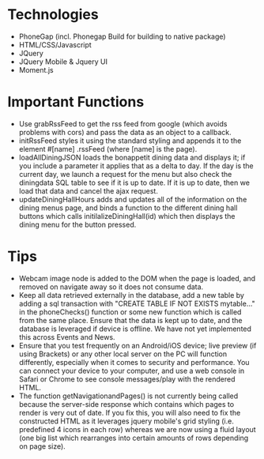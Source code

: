 # Technologies
* PhoneGap (incl. Phonegap Build for building to native package)
* HTML/CSS/Javascript
* JQuery
* JQuery Mobile & Jquery UI
* Moment.js

# Important Functions
* Use grabRssFeed to get the rss feed from google (which avoids problems with cors) and pass the data as an object to a callback. 
* initRssFeed styles it using the standard styling and appends it to the element #[name] .rssFeed (where [name] is the page).
* loadAllDiningJSON loads the bonappetit dining data and displays it; if you include a parameter it applies that as a delta to day. If the day is the current day, we launch a request for the menu but also check the diningdata SQL table to see if it is up to date. If it is up to date, then we load that data and cancel the ajax request.
* updateDiningHallHours adds and updates all of the information on the dining menus page, and binds a function to the different dining hall buttons which calls initilalizeDiningHall(id) which then displays the dining menu for the button pressed. 

# Tips
* Webcam image node is added to the DOM when the page is loaded, and removed on navigate away so it does not consume data.
* Keep all data retrieved externally in the database, add a new table by adding a sql transaction with "CREATE TABLE IF NOT EXISTS mytable..." in the phoneChecks() function or some new function which is called from the same place. Ensure that the data is kept up to date, and the database is leveraged if device is offline. We have not yet implemented this across Events and News.
* Ensure that you test frequently on an Android/iOS device; live preview (if using Brackets) or any other local server on the PC will function differently, especially when it comes to security and performance. You can connect your device to your computer, and use a web console in Safari or Chrome to see console messages/play with the rendered HTML.
* The function getNavigationandPages() is not currently being called because the server-side response which contains which pages to render is very out of date. If you fix this, you will also need to fix the constructed HTML as it leverages jquery mobile's grid styling (i.e. predefined 4 icons in each row) whereas we are now using a fluid layout (one big list which rearranges into certain amounts of rows depending on page size).
